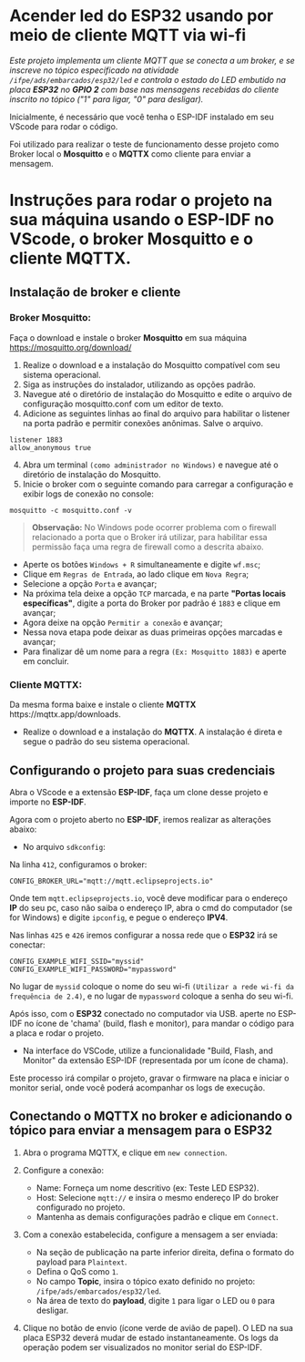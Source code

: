 <h1>Acender led do ESP32 usando por meio de cliente MQTT via wi-fi</h1>

<i>Este projeto implementa um cliente MQTT que se conecta a um broker, e se inscreve no tópico específicado na atividade `/ifpe/ads/embarcados/esp32/led` e controla o estado do LED embutido na placa <b>ESP32</b> no <b>GPIO 2</b> com base nas mensagens recebidas do cliente inscrito no tópico ("1" para ligar, "0" para desligar).</i>

Inicialmente, é necessário que você tenha o ESP-IDF instalado em seu VScode para rodar o código.

Foi utilizado para realizar o teste de funcionamento desse projeto como Broker local o <b>Mosquitto</b> e o <b>MQTTX</b> como cliente para enviar a mensagem.

<h1>Instruções para rodar o projeto na sua máquina usando o ESP-IDF no VScode, o broker Mosquitto e o cliente MQTTX.</h1> 

<h2>Instalação de broker e cliente</h2>
<h3>Broker Mosquitto:</h3>

Faça o download e instale o broker <b>Mosquitto</b> em sua máquina https://mosquitto.org/download/

1. Realize o download e a instalação do Mosquitto compatível com seu sistema operacional. 
2. Siga as instruções do instalador, utilizando as opções padrão.
3. Navegue até o diretório de instalação do Mosquitto e edite o arquivo de configuração mosquitto.conf com um editor de texto.
4. Adicione as seguintes linhas ao final do arquivo para habilitar o listener na porta padrão e permitir conexões anônimas. Salve o arquivo.

```
listener 1883
allow_anonymous true
```

4. Abra um terminal `(como administrador no Windows)` e navegue até o diretório de instalação do Mosquitto.
5. Inicie o broker com o seguinte comando para carregar a configuração e exibir logs de conexão no console:
```
mosquitto -c mosquitto.conf -v
```
> <b>Observação:</b> No Windows pode ocorrer problema com o firewall relacionado a porta que o Broker irá utilizar, para habilitar essa permissão faça uma regra de firewall como a descrita abaixo.
- Aperte os botões `Windows + R` simultaneamente e digite `wf.msc`;
- Clique em `Regras de Entrada`, ao lado clique em `Nova Regra`;
- Selecione a opção `Porta` e avançar;
- Na próxima tela deixe a opção `TCP` marcada, e na parte <b>"Portas locais específicas"</b>, digite a porta do Broker por padrão é `1883` e clique em avançar;
- Agora deixe na opção `Permitir a conexão` e avançar;
- Nessa nova etapa pode deixar as duas primeiras opções marcadas e avançar;
- Para finalizar dê um nome para a regra `(Ex: Mosquitto 1883)` e aperte em concluir.
  
<h3>Cliente MQTTX:</h3>
Da mesma forma baixe e instale o cliente <b>MQTTX</b> https://mqttx.app/downloads.

- Realize o download e a instalação do <b>MQTTX</b>. A instalação é direta e segue o padrão do seu sistema operacional.


<h2>Configurando o projeto para suas credenciais</h2>
Abra o VScode e a extensão <b>ESP-IDF</b>, faça um clone desse projeto e importe no <b>ESP-IDF</b>.

Agora com o projeto aberto no <b>ESP-IDF</b>, iremos realizar as alterações abaixo:

- No arquivo `sdkconfig`:

Na linha `412`, configuramos o broker:
```
CONFIG_BROKER_URL="mqtt://mqtt.eclipseprojects.io"
```
Onde tem `mqtt.eclipseprojects.io`, você deve modificar para o endereço <b>IP</b> do seu pc, caso não saiba o endereço IP, abra o cmd do computador (se for Windows) e digite `ipconfig`, e pegue o endereço <b>IPV4</b>.

Nas linhas `425` e `426` iremos configurar a nossa rede que o <b>ESP32</b> irá se conectar:
```
CONFIG_EXAMPLE_WIFI_SSID="myssid"
CONFIG_EXAMPLE_WIFI_PASSWORD="mypassword"
```

No lugar de `myssid` coloque o nome do seu wi-fi `(Utilizar a rede wi-fi da frequência de 2.4)`, e no lugar de `mypassword` coloque a senha do seu wi-fi.


Após isso, com o <b>ESP32</b> conectado no computador via USB. aperte no ESP-IDF no ícone de 'chama' (build, flash e monitor), para mandar o código para a placa e rodar o projeto.

- Na interface do VSCode, utilize a funcionalidade "Build, Flash, and Monitor" da extensão ESP-IDF (representada por um ícone de chama).

Este processo irá compilar o projeto, gravar o firmware na placa e iniciar o monitor serial, onde você poderá acompanhar os logs de execução.


<h2>Conectando o MQTTX no broker e adicionando o tópico para enviar a mensagem para o ESP32</h2>

1. Abra o programa MQTTX, e clique em `new connection`.
2. Configure a conexão:
   
   - Name: Forneça um nome descritivo (ex: Teste LED ESP32).
   - Host: Selecione `mqtt://` e insira o mesmo endereço IP do broker configurado no projeto.
   - Mantenha as demais configurações padrão e clique em `Connect`.

3. Com a conexão estabelecida, configure a mensagem a ser enviada:
   - Na seção de publicação na parte inferior direita, defina o formato do payload para `Plaintext`.
   - Defina o QoS como `1`.
   - No campo <b>Topic</b>, insira o tópico exato definido no projeto: `/ifpe/ads/embarcados/esp32/led`.
   - Na área de texto do <b>payload</b>, digite `1` para ligar o LED ou `0` para desligar.
     
4. Clique no botão de envio (ícone verde de avião de papel). O LED na sua placa ESP32 deverá mudar de estado instantaneamente. Os logs da operação podem ser visualizados no monitor serial do ESP-IDF.
